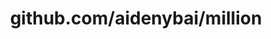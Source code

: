 ---
layout: post
title: github.com/aidenybai/million
categories: link
tags: [انگلیسی, برنامه‌نویسی]
---